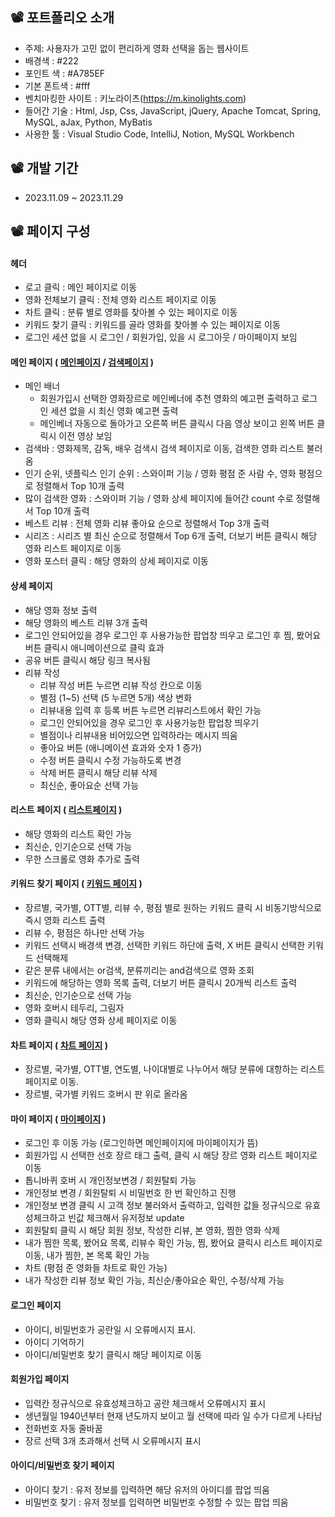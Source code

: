 ## 📽️ 포트폴리오 소개
- 주제: 사용자가 고민 없이 편리하게 영화 선택을 돕는 웹사이트
- 배경색 : #222
- 포인트 색 : #A785EF
- 기본 폰트색 : #fff
- 벤치마킹한 사이트 : 키노라이츠(https://m.kinolights.com)
- 들어간 기술 : Html, Jsp, Css, JavaScript, jQuery, Apache Tomcat, Spring, MySQL, aJax, Python, MyBatis
- 사용한 툴 : Visual Studio Code, IntelliJ, Notion, MySQL Workbench


## 📽️ 개발 기간
- 2023.11.09 ~ 2023.11.29


## 📽️ 페이지 구성
#### 헤더
- 로고 클릭 : 메인 페이지로 이동
- 영화 전체보기 클릭 : 전체 영화 리스트 페이지로 이동
- 차트 클릭 : 분류 별로 영화를 찾아볼 수 있는 페이지로 이동
- 키워드 찾기 클릭 : 키워드를 골라 영화를 찾아볼 수 있는 페이지로 이동
- 로그인 세션 없을 시 로그인 / 회원가입, 있을 시 로그아웃 / 마이페이지 보임


#### 메인 페이지 ( <a href="https://github.com/songyouyoung/movieLike/assets/144079150/d8c73b20-2639-44d3-b2ae-3ee66f73f06e">메인페이지</a> / <a href="https://github.com/songyouyoung/movieLike/assets/144079150/57980a38-b8cb-4e6c-b25c-31fb6d9bdae9">검색페이지</a> )
- 메인 배너
  	- 회원가입시 선택한 영화장르로 메인베너에 추천 영화의 예고편 출력하고 로그인 세션 없을 시 최신 영화 예고편 출력
  	- 메인베너 자동으로 돌아가고 오른쪽 버튼 클릭시 다음 영상 보이고 왼쪽 버튼 클릭시 이전 영상 보임
- 검색바 : 영화제목, 감독, 배우 검색시 검색 페이지로 이동, 검색한 영화 리스트 불러옴
- 인기 순위, 넷플릭스 인기 순위 : 스와이퍼 기능 / 영화 평점 준 사람 수, 영화 평점으로 정렬해서 Top 10개 출력
- 많이 검색한 영화 : 스와이퍼 기능 / 영화 상세 페이지에 들어간 count 수로 정렬해서 Top 10개 출력
- 베스트 리뷰 : 전체 영화 리뷰 좋아요 순으로 정렬해서 Top 3개 출력
- 시리즈 : 시리즈 별 최신 순으로 정렬해서 Top 6개 출력, 더보기 버튼 클릭시 해당 영화 리스트 페이지로 이동
- 영화 포스터 클릭 : 해당 영화의 상세 페이지로 이동

#### 상세 페이지
- 해당 영화 정보 출력
- 해당 영화의 베스트 리뷰 3개 출력
- 로그인 안되어있을 경우 로그인 후 사용가능한 팝업창 띄우고 로그인 후 찜, 봤어요 버튼 클릭시 애니메이션으로 클릭 효과
- 공유 버튼 클릭시 해당 링크 복사됨
- 리뷰 작성
	- 리뷰 작성 버튼 누르면 리뷰 작성 칸으로 이동 
	- 별점 (1~5) 선택 (5 누르면 5개) 색상 변화 
	- 리뷰내용 입력 후 등록 버튼 누르면 리뷰리스트에서 확인 가능 
	- 로그인 안되어있을 경우 로그인 후 사용가능한 팝업창 띄우기 
	- 별점이나 리뷰내용 비어있으면 입력하라는 메시지 띄움 
	- 좋아요 버튼 (애니메이션 효과와 숫자 1 증가)
	- 수정 버튼 클릭시 수정 가능하도록 변경
	- 삭제 버튼 클릭시 해당 리뷰 삭제 
	- 최신순, 좋아요순 선택 가능 

#### 리스트 페이지 ( <a href="https://github.com/songyouyoung/movieLike/assets/144079150/b11a99dc-6147-44fb-9732-6dd98d793435">리스트페이지</a> )
- 해당 영화의 리스트 확인 가능
- 최신순, 인기순으로 선택 가능
- 무한 스크롤로 영화 추가로 출력

#### 키워드 찾기 페이지 ( <a href="https://github.com/songyouyoung/movieLike/assets/144079150/0f50f109-4d7a-41e8-8282-4fb88cef9a0b">키워드 페이지</a> )
- 장르별, 국가별, OTT별, 리뷰 수, 평점 별로 원하는 키워드 클릭 시 비동기방식으로 즉시 영화 리스트 출력
- 리뷰 수, 평점은 하나만 선택 가능
- 키워드 선택시 배경색 변경, 선택한 키워드 하단에 출력, X 버튼 클릭시 선택한 키워드 선택해제 
- 같은 분류 내에서는 or검색, 분류끼리는 and검색으로 영화 조회
- 키워드에 해당하는 영화 목록 출력, 더보기 버튼 클릭시 20개씩 리스트 출력
- 최신순, 인기순으로 선택 가능
- 영화 호버시 테두리, 그림자
- 영화 클릭시 해당 영화 상세 페이지로 이동

#### 차트 페이지 ( <a href="https://github.com/songyouyoung/movieLike/assets/144079150/7524279a-14b8-432d-8efe-94bb3c547941">차트 페이지<a/> )
- 장르별, 국가별, OTT별, 연도별, 나이대별로 나누어서 해당 분류에 대항하는 리스트 페이지로 이동.
- 장르별, 국가별 키워드 호버시 판 위로 올라옴

#### 마이 페이지 ( <a href="https://github.com/songyouyoung/movieLike/assets/144079150/82f035a5-978f-4bc4-99c5-470fa69ef5d4">마이페이지<a/> )
- 로그인 후 이동 가능 (로그인하면 메인페이지에 마이페이지가 뜸) 
- 회원가입 시 선택한 선호 장르 태그 출력, 클릭 시 해당 장르 영화 리스트 페이지로 이동
- 톱니바퀴 호버 시 개인정보변경 / 회원탈퇴 가능
- 개인정보 변경 / 회원탈퇴 시 비밀번호 한 번 확인하고 진행
- 개인정보 변경 클릭 시 고객 정보 불러와서 출력하고, 입력한 값들 정규식으로 유효성체크하고 빈값 체크해서 유저정보 update
- 회원탈퇴 클릭 시 해당 회원 정보, 작성한 리뷰, 본 영화, 찜한 영화 삭제
- 내가 찜한 목록, 봤어요 목록, 리뷰수 확인 가능, 찜, 봤어요 클릭시 리스트 페이지로 이동, 내가 찜한, 본 목록 확인 가능 
- 차트 (평점 준 영화들 차트로 확인 가능)
- 내가 작성한 리뷰 정보 확인 가능, 최신순/좋아요순 확인, 수정/삭제 가능

#### 로그인 페이지
- 아이디, 비밀번호가 공란일 시 오류메시지 표시.
- 아이디 기억하기
- 아이디/비밀번호 찾기 클릭시 해당 페이지로 이동

#### 회원가입 페이지
- 입력칸 정규식으로 유효성체크하고 공란 체크해서 오류메시지 표시
- 생년월일 1940년부터 현재 년도까지 보이고 월 선택에 따라 일 수가 다르게 나타남
- 전화번호 자동 줄바꿈
- 장르 선택 3개 초과해서 선택 시 오류메시지 표시

#### 아이디/비밀번호 찾기 페이지
- 아이디 찾기 : 유저 정보를 입력하면 해당 유저의 아이디를 팝업 띄움
- 비밀번호 찾기 : 유저 정보를 입력하면 비밀번호 수정할 수 있는 팝업 띄움
